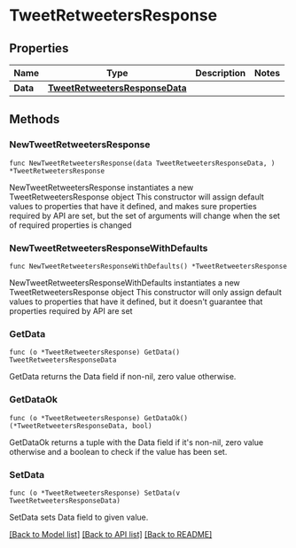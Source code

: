 # TweetRetweetersResponse

## Properties

Name | Type | Description | Notes
------------ | ------------- | ------------- | -------------
**Data** | [**TweetRetweetersResponseData**](TweetRetweetersResponseData.md) |  | 

## Methods

### NewTweetRetweetersResponse

`func NewTweetRetweetersResponse(data TweetRetweetersResponseData, ) *TweetRetweetersResponse`

NewTweetRetweetersResponse instantiates a new TweetRetweetersResponse object
This constructor will assign default values to properties that have it defined,
and makes sure properties required by API are set, but the set of arguments
will change when the set of required properties is changed

### NewTweetRetweetersResponseWithDefaults

`func NewTweetRetweetersResponseWithDefaults() *TweetRetweetersResponse`

NewTweetRetweetersResponseWithDefaults instantiates a new TweetRetweetersResponse object
This constructor will only assign default values to properties that have it defined,
but it doesn't guarantee that properties required by API are set

### GetData

`func (o *TweetRetweetersResponse) GetData() TweetRetweetersResponseData`

GetData returns the Data field if non-nil, zero value otherwise.

### GetDataOk

`func (o *TweetRetweetersResponse) GetDataOk() (*TweetRetweetersResponseData, bool)`

GetDataOk returns a tuple with the Data field if it's non-nil, zero value otherwise
and a boolean to check if the value has been set.

### SetData

`func (o *TweetRetweetersResponse) SetData(v TweetRetweetersResponseData)`

SetData sets Data field to given value.



[[Back to Model list]](../README.md#documentation-for-models) [[Back to API list]](../README.md#documentation-for-api-endpoints) [[Back to README]](../README.md)


